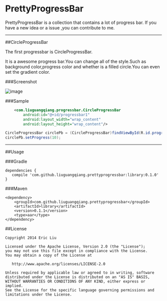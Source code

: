 PrettyProgressBar
==============

PrettyProgressBar is a collection that contains a lot of progress bar.
If you have a new idea or a issue ,you can contribute to me.

----

##CircleProgressBar

The first progressbar is CircleProgressBar.

It is a awesome progress bar.You can change all of the style.Such as background color,progress color and whether is a filled circle.You can even set the gradient color.

###Screenshot

![image](images/screenshot_circle.gif)

###Sample
```xml
    <com.liuguangqiang.progressbar.CircleProgressBar
        android:id="@+id/progressbar1"
        android:layout_width="wrap_content"
        android:layout_height="wrap_content"/>
```

```java
CircleProgressBar circlePb = (CircleProgressBar)findViewById(R.id.progressbar1);
circlePb.setProgress(10);
```

---

##Usage

###Gradle
```
dependencies {
   compile 'com.github.liuguangqiang.prettyprogressbar:library:0.1.0'
}
```

###Maven
```
<dependency>
    <groupId>com.github.liuguangqiang.prettyprogressbar</groupId>
    <artifactId>library</artifactId>
    <version>0.1.1</version>
    <type>aar</type>
</dependency>
```

##License

    Copyright 2014 Eric Liu

    Licensed under the Apache License, Version 2.0 (the "License");
    you may not use this file except in compliance with the License.
    You may obtain a copy of the License at

       http://www.apache.org/licenses/LICENSE-2.0

    Unless required by applicable law or agreed to in writing, software
    distributed under the License is distributed on an "AS IS" BASIS,
    WITHOUT WARRANTIES OR CONDITIONS OF ANY KIND, either express or implied.
    See the License for the specific language governing permissions and
    limitations under the License.
